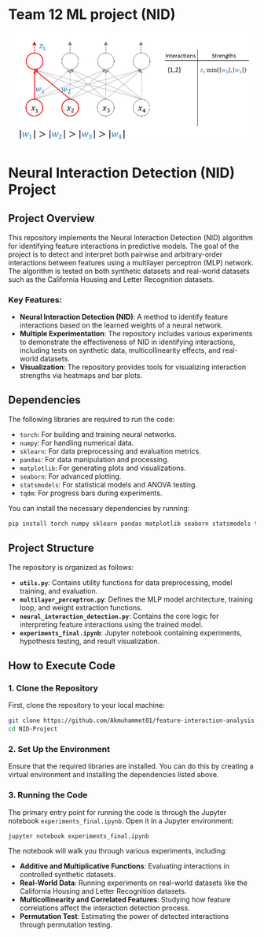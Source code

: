 # Team 12 ML project (NID)


![Algorithm](algorithm.gif)


# Neural Interaction Detection (NID) Project

## Project Overview

This repository implements the Neural Interaction Detection (NID) algorithm for identifying feature interactions in predictive models. The goal of the project is to detect and interpret both pairwise and arbitrary-order interactions between features using a multilayer perceptron (MLP) network. The algorithm is tested on both synthetic datasets and real-world datasets such as the California Housing and Letter Recognition datasets.

### Key Features:
- **Neural Interaction Detection (NID)**: A method to identify feature interactions based on the learned weights of a neural network.
- **Multiple Experimentation**: The repository includes various experiments to demonstrate the effectiveness of NID in identifying interactions, including tests on synthetic data, multicollinearity effects, and real-world datasets.
- **Visualization**: The repository provides tools for visualizing interaction strengths via heatmaps and bar plots.

## Dependencies

The following libraries are required to run the code:

- `torch`: For building and training neural networks.
- `numpy`: For handling numerical data.
- `sklearn`: For data preprocessing and evaluation metrics.
- `pandas`: For data manipulation and processing.
- `matplotlib`: For generating plots and visualizations.
- `seaborn`: For advanced plotting.
- `statsmodels`: For statistical models and ANOVA testing.
- `tqdm`: For progress bars during experiments.

You can install the necessary dependencies by running:

```bash
pip install torch numpy sklearn pandas matplotlib seaborn statsmodels tqdm
```

## Project Structure

The repository is organized as follows:

- **`utils.py`**: Contains utility functions for data preprocessing, model training, and evaluation.
- **`multilayer_perceptron.py`**: Defines the MLP model architecture, training loop, and weight extraction functions.
- **`neural_interaction_detection.py`**: Contains the core logic for interpreting feature interactions using the trained model.
- **`experiments_final.ipynb`**: Jupyter notebook containing experiments, hypothesis testing, and result visualization.

## How to Execute Code

### 1. Clone the Repository
First, clone the repository to your local machine:

```bash
git clone https://github.com/Akmuhammet01/feature-interaction-analysis.git
cd NID-Project
```

### 2. Set Up the Environment
Ensure that the required libraries are installed. You can do this by creating a virtual environment and installing the dependencies listed above.

### 3. Running the Code
The primary entry point for running the code is through the Jupyter notebook `experiments_final.ipynb`. Open it in a Jupyter environment:

```bash
jupyter notebook experiments_final.ipynb
```

The notebook will walk you through various experiments, including:
- **Additive and Multiplicative Functions**: Evaluating interactions in controlled synthetic datasets.
- **Real-World Data**: Running experiments on real-world datasets like the California Housing and Letter Recognition datasets.
- **Multicollinearity and Correlated Features**: Studying how feature correlations affect the interaction detection process.
- **Permutation Test**: Estimating the power of detected interactions through permutation testing.
